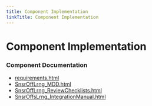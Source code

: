 ```yaml
---
title: Component Implementation
linkTitle: Component Implementation
---
```


# Component Implementation
### Component Documentation

- [requirements.html](doc/requirements.html)
- [SnsrOffLrng_MDD.html](doc/SnsrOffLrng_MDD.html)
- [SnsrOffLrng_ReviewChecklists.html](doc/SnsrOffLrng_ReviewChecklists.html)
- [SnsrOffsLrng_IntegrationManual.html](doc/SnsrOffsLrng_IntegrationManual.html)


